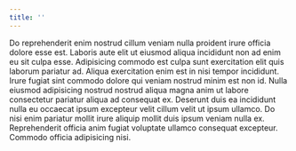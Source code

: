 ```yaml
---
title: ''
---
```


Do reprehenderit enim nostrud cillum veniam nulla proident irure officia dolore esse est. Laboris aute elit ut eiusmod aliqua incididunt non ad enim eu sit culpa esse. Adipisicing commodo est culpa sunt exercitation elit quis laborum pariatur ad. Aliqua exercitation enim est in nisi tempor incididunt. Irure fugiat sint commodo dolore qui veniam nostrud minim est non id. Nulla eiusmod adipisicing nostrud nostrud aliqua magna anim ut labore consectetur pariatur aliqua ad consequat ex. Deserunt duis ea incididunt nulla eu occaecat ipsum excepteur velit cillum velit ut ipsum ullamco. Do nisi enim pariatur mollit irure aliquip mollit duis ipsum veniam nulla ex. Reprehenderit officia anim fugiat voluptate ullamco consequat excepteur. Commodo officia adipisicing nisi.
